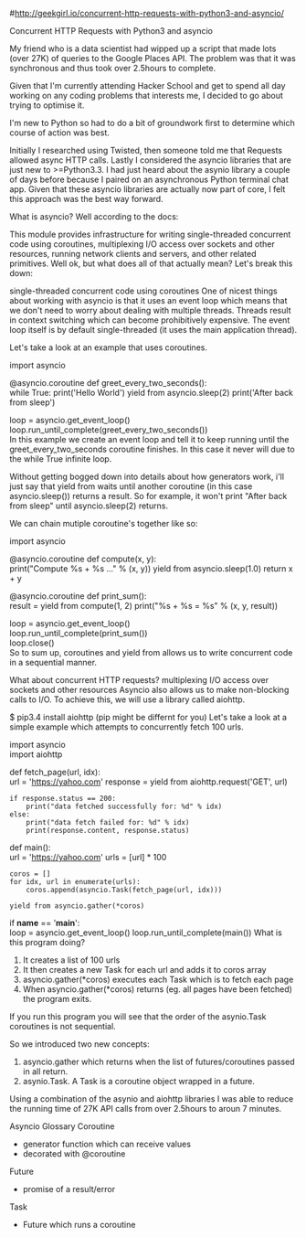 #http://geekgirl.io/concurrent-http-requests-with-python3-and-asyncio/

Concurrent HTTP Requests with Python3 and asyncio

My friend who is a data scientist had wipped up a script that made lots (over 27K) of queries to the Google Places API. The problem was that it was synchronous and thus took over 2.5hours to complete.

Given that I'm currently attending Hacker School and get to spend all day working on any coding problems that interests me, I decided to go about trying to optimise it.

I'm new to Python so had to do a bit of groundwork first to determine which course of action was best.

Initially I researched using Twisted, then someone told me that Requests allowed async HTTP calls. Lastly I considered the asyncio libraries that are just new to >=Python3.3. I had just heard about the asynio library a couple of days before because I paired on an asynchronous Python terminal chat app. Given that these asyncio libraries are actually now part of core, I felt this approach was the best way forward.

What is asyncio?
Well according to the docs:

This module provides infrastructure for writing single-threaded concurrent code using coroutines, multiplexing I/O access over sockets and other resources, running network clients and servers, and other related primitives.
Well ok, but what does all of that actually mean? Let's break this down:

single-threaded concurrent code using coroutines
One of nicest things about working with asyncio is that it uses an event loop which means that we don't need to worry about dealing with multiple threads. Threads result in context switching which can become prohibitively expensive. The event loop itself is by default single-threaded (it uses the main application thread).

Let's take a look at an example that uses coroutines.

import asyncio

@asyncio.coroutine
def greet_every_two_seconds():  
    while True:
        print('Hello World')
        yield from asyncio.sleep(2)
        print('After back from sleep')

loop = asyncio.get_event_loop()  
loop.run_until_complete(greet_every_two_seconds())  
In this example we create an event loop and tell it to keep running until the greet_every_two_seconds coroutine finishes. In this case it never will due to the while True infinite loop.

Without getting bogged down into details about how generators work, i'll just say that yield from waits until another coroutine (in this case asyncio.sleep()) returns a result. So for example, it won't print "After back from sleep" until asyncio.sleep(2) returns.

We can chain mutiple coroutine's together like so:

import asyncio

@asyncio.coroutine
def compute(x, y):  
    print("Compute %s + %s ..." % (x, y))
    yield from asyncio.sleep(1.0)
    return x + y

@asyncio.coroutine
def print_sum():  
    result = yield from compute(1, 2)
    print("%s + %s = %s" % (x, y, result))

loop = asyncio.get_event_loop()  
loop.run_until_complete(print_sum())  
loop.close()  
So to sum up, coroutines and yield from allows us to write concurrent code in a sequential manner.

What about concurrent HTTP requests?
multiplexing I/O access over sockets and other resources
Asyncio also allows us to make non-blocking calls to I/O. To achieve this, we will use a library called aiohttp.

$ pip3.4 install aiohttp (pip might be differnt for you)
Let's take a look at a simple example which attempts to concurrently fetch 100 urls.

import asyncio  
import aiohttp

def fetch_page(url, idx):  
    url = 'https://yahoo.com'
    response = yield from aiohttp.request('GET', url)

    if response.status == 200:
        print("data fetched successfully for: %d" % idx)
    else:
        print("data fetch failed for: %d" % idx)
        print(response.content, response.status)

def main():  
    url = 'https://yahoo.com'
    urls = [url] * 100

    coros = []
    for idx, url in enumerate(urls):
        coros.append(asyncio.Task(fetch_page(url, idx)))

    yield from asyncio.gather(*coros)

if __name__ == '__main__':  
    loop = asyncio.get_event_loop()
    loop.run_until_complete(main())
What is this program doing?
1. It creates a list of 100 urls 
2. It then creates a new Task for each url and adds it to coros array 
3. asyncio.gather(*coros) executes each Task which is to fetch each page 
3. When asyncio.gather(*coros) returns (eg. all pages have been fetched) the program exits.

If you run this program you will see that the order of the asynio.Task coroutines is not sequential.

So we introduced two new concepts: 
1. asyncio.gather which returns when the list of futures/coroutines passed in all return. 
2. asynio.Task. A Task is a coroutine object wrapped in a future.

Using a combination of the asynio and aiohttp libraries I was able to reduce the running time of 27K API calls from over 2.5hours to aroun 7 minutes.

Asyncio Glossary
Coroutine 
* generator function which can receive values 
* decorated with @coroutine

Future 
* promise of a result/error

Task 
* Future which runs a coroutine

